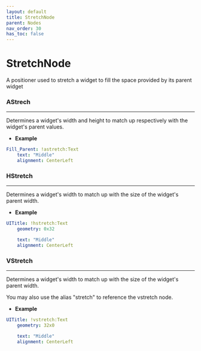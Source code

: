 ```yaml
---
layout: default
title: StretchNode
parent: Nodes
nav_order: 30
has_toc: false
---
```



<a id="StretchNode"></a>

# StretchNode

A positioner used to stretch a widget to fill the space provided by its parent widget

### AStrech

---

Determines a widget's width and height to match up respectively with the widget's parent values.

* **Example**

```yaml
Fill_Parent: !astretch:Text            
    text: "Middle"
    alignment: CenterLeft
```



### HStretch

---

Determines a widget's width to match up with the size of the widget's parent width.


* **Example**

```yaml
UITitle: !hstretch:Text
    geometry: 0x32

    text: "Middle"
    alignment: CenterLeft
```



### VStretch

---

Determines a widget's width to match up with the size of the widget's parent width.

You may also use the alias "stretch" to reference the vstretch node.


* **Example**

```yaml
UITitle: !vstretch:Text
    geometry: 32x0

    text: "Middle"
    alignment: CenterLeft
```

